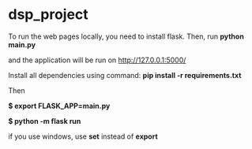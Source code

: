 # dsp_project

To run the web pages locally, you need to install flask.  Then, run
**python main.py**

and the application will be run on http://127.0.0.1:5000/

Install all dependencies using command: 
**pip install -r requirements.txt**

Then

**$ export FLASK_APP=main.py**

**$ python -m flask run**

if you use windows, use **set** instead of **export**